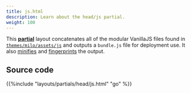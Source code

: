 ```yaml
---
title: js.html
description: Learn about the head/js partial.
weight: 100
---
```


This [**partial**](/reference/layouts/partial) layout concatenates all of the modular VanillaJS files found in [`themes/milo/assets/js`](/reference/assets/js) and outputs a `bundle.js` file for deployment use. It also [minifies](https://gohugo.io/hugo-pipes/minification/) and [fingerprints](https://gohugo.io/hugo-pipes/fingerprint/) the output. 

## Source code 

{{%include "layouts/partials/head/js.html" "go" %}}